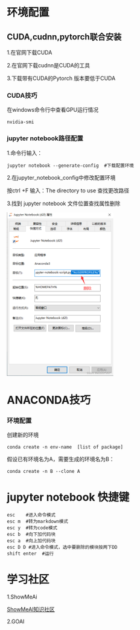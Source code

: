 # 环境配置

## CUDA,cudnn,pytorch联合安装

1.在官网下载CUDA

2.在官网下载cudnn是CUDA的工具  

3.下载带有CUDA的Pytorch  版本要低于CUDA

### CUDA技巧

在windows命令行中查看GPU运行情况

```
nvidia-smi
```



### jupyter notebook路径配置

1.命令行输入：

```
jupyter notebook --generate-config  #下载配置环境
```

2.在jupyter_notebook_config中修改配置环境

按ctrl +F 输入：The directory to use  查找更改路径

3.找到    jupyter  notebook 文件位置查找属性删除

<img src="fig/jupyter notebook属性更改.png" alt="jupyter notebook属性更改" style="zoom:50%;" />

# ANACONDA技巧

### 环境配置

创建新的环境

```
conda create -n env-name  [list of package]
```

假设已有环境名为A，需要生成的环境名为B：

```
conda create -n B --clone A
```



# jupyter notebook 快捷键

```
esc    #进入命令模式
esc m  #转为markdown模式
esc y  #转为code模式
esc b  #向下加代码块
esc a  #向上加代码块
esc D D #进入命令模式，选中要删除的模块按两下DD
shift enter  #运行

```

# 学习社区

1.ShowMeAi

[ShowMeAI知识社区](https://www.showmeai.tech/)

2.GOAI
